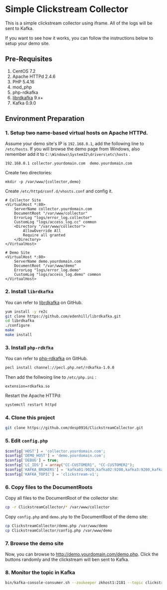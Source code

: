 # Simple Clickstream Collector

This is a simple clickstream collector using iframe. All of the logs will be sent to Kafka.

If you want to see how it works, you can follow the instructions below to setup your demo site.

## Pre-Requisites

  1. CentOS 7.2
  1. Apache HTTPd 2.4.6
  2. PHP 5.4.16
  3. mod_php
  4. php-rdkafka
  4. [librdkafka](https://github.com/edenhill/librdkafka) 9.x+
  5. Kafka 0.9.0

## Environment Preparation

### 1. Setup two name-based virtual hosts on Apache HTTPd.

Assume your demo site's IP is ```192.168.0.1```, add the following line to ```/etc/hosts```.
If you will browse the demo page from Windows, also remember add it to ```C:\Windows\System32\drivers\etc\hosts``` .

```
192.168.0.1	collector.yourdomain.com  demo.yourdomain.com
```

Create two directories:

```
mkdir -p /var/www/{collector,demo}
```

Create ```/etc/httpd/conf.d/vhosts.conf``` and config it.

```
# Collector Site
<VirtualHost *:80>
    ServerName collector.yourdomain.com
    DocumentRoot "/var/www/collector"
    ErrorLog "logs/error_log.collector"
    CustomLog "logs/access_log.cc" common
    <Directory "/var/www/collector">
        AllowOverride All
        Require all granted
    </Directory>
</VirtualHost>

# Demo Site
<VirtualHost *:80>
    ServerName demo.yourdomain.com
    DocumentRoot "/var/www/demo"
    ErrorLog "logs/error_log.demo"
    CustomLog "logs/access_log.demo" common
</VirtualHost>
```

### 2. Install ```librdkafka```

You can refer to [librdkafka](https://github.com/edenhill/librdkafka) on GitHub.

``` sh
yum install -y re2c 
git clone https://github.com/edenhill/librdkafka.git
cd librdkafka
./configure
make
make install
```

### 3. Install ```php-rdkfka```

You can refer to [php-rdkafka](https://github.com/arnaud-lb/php-rdkafka) on GitHub.

``` sh
pecl install channel://pecl.php.net/rdkafka-1.0.0
```

Then add the follwoing line to ```/etc/php.ini``` :

```
extension=rdkafka.so
```

Restart the Apache HTTPd:

``` sh
systemctl restart httpd
```

### 4. Clone this project

``` sh
git clone https://github.com/desp0916/ClickstreamCollector.git
```

### 5. Edit ``config.php``

``` php
$config['HOST'] = 'collector.yourdomain.com';
$config['DEMO_HOST'] = 'demo.yourdomain.com';
$config['DEBUG'] = true;
$config['LC_IDS'] = array("CC-CUSTOMER1", "CC-CUSTOMER2");
$config['KAFKA_BROKERS'] = 'kafka01:9020,kafka02:9200,kafka3:9200,kafka4:9200,kafka5:9200';
$config['KAFKA_TOPIC'] = 'clickstream-v1';
```

### 6. Copy files to the DocumentRoots

Copy all files to the DocumentRoot of the collector site:

``` sh
cp -r ClickstreamCollector/* /var/www/collector
```

Copy ```config.php``` and ```demo.php``` to the DocumentRoot of the demo site:

``` sh
cp ClickstreamCollector/demo.php /var/www/demo
cp ClickstreamCollector/config.php /var/www/demo
```

### 7. Browse the demo site

Now, you can browse to <http://demo.yourdomain.com/demo.php>. Click the buttons randomly and the clickstream will ben sent to Kafka.


### 8. Monitor the topic in Kafka

``` sh
bin/kafka-console-consumer.sh --zookeeper zkhost1:2181 --topic clickstream-v1 
```

